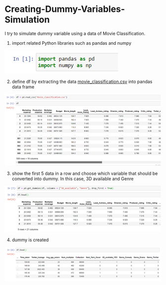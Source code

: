 # Creating-Dummy-Variables-Simulation

I try to simulate dummy variable using a data of Movie Classification.

1. import related Python libraries such as pandas and numpy

![text image](https://github.com/altheanabila/Creating-Dummy-Variables-Simulation/blob/main/pic1.png)

2. define df by extracting the data [movie_classification.csv](https://github.com/altheanabila/Creating-Dummy-Variables-Simulation/blob/main/Movie_classification.csv)
 into pandas data frame

![text image](https://github.com/altheanabila/Creating-Dummy-Variables-Simulation/blob/main/pic2.png)

3. show the first 5 data in a row and choose which variable that should be converted into dummy. In this case, 3D available and Genre

![text image](https://github.com/altheanabila/Creating-Dummy-Variables-Simulation/blob/main/pic3.png)

4. dummy is created

![text image](https://github.com/altheanabila/Creating-Dummy-Variables-Simulation/blob/main/pic4.png)
